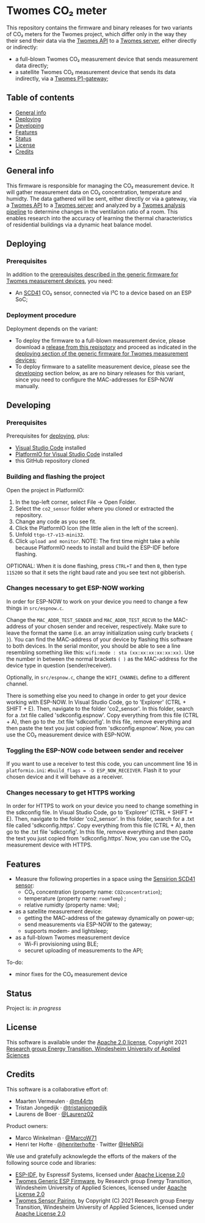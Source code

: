# Twomes CO₂ meter
This repository contains the firmware and binary releases for two variants of CO₂ meters for the Twomes project, which differ only in the way they their send their data via the [Twomes API](https://github.com/energietransitie/twomes-backoffice-api) to a [Twomes server](https://github.com/energietransitie/twomes-backoffice-server), either directly or indirectly:
* a full-blown Twomes CO₂ measurement device that sends measurement data directly;
* a satellite Twomes CO₂ measurement device that sends its data indirectly, via a [Twomes P1-gateway](https://github.com/energietransitie/twomes-p1-port-logger-gateway);

## Table of contents
* [General info](#general-info)
* [Deploying](#deploying)
* [Developing](#developing) 
* [Features](#features)
* [Status](#status)
* [License](#license)
* [Credits](#credits)

## General info
This firmware is responsible for managing the CO₂ measurement device. It will gather measurement data on CO₂ concentration, temperature and humidty. 
The data gathered will be sent, either directly or via a gateway, via a [Twomes API](https://github.com/energietransitie/twomes-backoffice-api) to a [Twomes server](https://github.com/energietransitie/twomes-backoffice-server) and analyzed by a [Twomes analysis pipeline](https://github.com/energietransitie/twomes-analysis-pipeline) to determine changes in the ventilation ratio of a room. This enables research into the accuracy of learning the thermal characteristics of residential buildings via a dynamic heat balance model.

## Deploying

### Prerequisites
In addition to the [prerequisites described in the generic firmware for Twomes measurement devices](https://github.com/energietransitie/twomes-generic-esp-firmware#prerequisites), you need:
*   An [SCD41](https://www.sensirion.com/en/environmental-sensors/carbon-dioxide-sensors/carbon-dioxide-sensor-scd4x/) CO₂ sensor, connected via I²C to a device based on an ESP SoC;

### Deployment procedure
Deployment depends on the variant:
* To deploy the firmware to a full-blown measurement device, please download a [release from this repisotory](https://github.com/energietransitie/twomes-co_2-sensor/releases) and proceed as indicated in the [deploying section of the generic firmware for Twomes measurement devices](https://github.com/energietransitie/twomes-generic-esp-firmware#deploying);
* To deploy firmware to a satellite measurement device, please see the [developing](#developing) section below, as are no binary releases for this variant, since you need to configure the MAC-addresses for ESP-NOW manually.


## Developing

### Prerequisites
Prerequisites for [deploying](#deploying), plus:
*	[Visual Studio Code](https://code.visualstudio.com/download) installed
*	[PlatformIO for Visual Studio Code](https://platformio.org/install/ide?install=vscode) installed
*	this GitHub repository cloned

### Building and flashing the project
Open the project in PlatformIO:
  1. In the top-left corner, select File -> Open Folder.
  2. Select the `co2_sensor` folder where you cloned or extracted the repository.
  3. Change any code as you see fit.
  4. Click the PlatformIO Icon (the little alien in the left of the screen).
  5. Unfold `ttgo-t7-v13-mini32`.
  6. Click `upload and monitor`. 
NOTE: The first time might take a while because PlatformIO needs to install and build the ESP-IDF before flashing.

OPTIONAL: When it is done flashing, press `CTRL+T` and then `B`, then type `115200` so that it sets the right baud rate and you see text not gibberish.

### Changes necessary to get ESP-NOW working
In order for ESP-NOW to work on your device you need to change a few things in `src/espnow.c`. 

Change the `MAC_ADDR_TEST_SENDER` and `MAC_ADDR_TEST_RECVR` to the MAC-address of your chosen sender and receiver, respectively. Make sure to leave the format the same (i.e. an array initialization using curly brackets `{ }`). You can find the MAC-address of your device by flashing this software to both devices. In the serial monitor, you should be able to see a line resembling something like this: `wifi:mode : sta (xx:xx:xx:xx:xx:xx)`. Use the number in between the normal brackets `( )` as the MAC-address for the device type in question (sender/receiver).

Optionally, in `src/espnow.c`, change the `WIFI_CHANNEL` define to a different channel. 

There is something else you need to change in order to get your device working with ESP-NOW.
In Visual Studio Code, go to 'Explorer' (CTRL + SHIFT + E). Then, navigate to the folder 'co2_sensor'. In this folder, search for a .txt file called 'sdkconfig.espnow'. Copy everything from this file (CTRL + A), then go to the .txt file 'sdkconfig'. In this file, remove everything and then paste the text you just copied from 'sdkconfig.espnow'. Now, you can use the CO₂ measurement device with ESP-NOW.

### Toggling the ESP-NOW code between sender and receiver
If you want to use a receiver to test this code, you can uncomment line 16 in `platformio.ini`: `#build_flags = -D ESP_NOW_RECEIVER`. Flash it to your chosen device and it will behave as a receiver.

### Changes necessary to get HTTPS working
In order for HTTPS to work on your device you need to change something in the sdkconfig file.
In Visual Studio Code, go to 'Explorer' (CTRL + SHIFT + E). Then, navigate to the folder 'co2_sensor'. In this folder, search for a .txt file called 'sdkconfig.https'. Copy everything from this file (CTRL + A), then go to the .txt file 'sdkconfig'. In this file, remove everything and then paste the text you just copied from 'sdkconfig.https'. Now, you can use the CO₂ measurement device with HTTPS.

## Features
* Measure thw following properties in a space using the [Sensirion SCD41 sensor](https://www.sensirion.com/en/environmental-sensors/carbon-dioxide-sensors/carbon-dioxide-sensor-scd4x/): 
  * CO₂ concentration (property name: `CO2concentration`);
  * temperature (property name: `roomTemp`) ;
  * relative rumidty (property name: `%RH`);
* as a satellite measurement device:
  * getting the MAC-address of the gateway dynamically on power-up;
  * send measurements via ESP-NOW to the gateway;
  * supports modem- and lightsleep;
* as a full-blown Twomes measurement device 
  * Wi-Fi provisioning using BLE;
  * securet uploading of measurements to the API;

To-do:
* minor fixes for the CO₂ measurement device

## Status
Project is: _in progress_

## License
This software is available under the [Apache 2.0 license](./LICENSE), Copyright 2021 [Research group Energy Transition, Windesheim University of Applied Sciences](https://windesheim.nl/energietransitie) 

## Credits
This software is a collaborative effort of:
* Maarten Vermeulen · [@m44rtn](https://github.com/m44rtn)
* Tristan Jongedijk · [@tristanjongedijk](https://github.com/tristanjongedijk)
* Laurens de Boer · [@Laurenz02](https://github.com/Laurenz02)

Product owners:
* Marco Winkelman · [@MarcoW71](https://github.com/MarcoW71)
* Henri ter Hofte · [@henriterhofte](https://github.com/henriterhofte) · Twitter [@HeNRGi](https://twitter.com/HeNRGi)

We use and gratefully acknowlegde the efforts of the makers of the following source code and libraries:
* [ESP-IDF](https://github.com/espressif/esp-idf), by Espressif Systems, licensed under [Apache License 2.0](https://github.com/espressif/esp-idf/blob/9d34a1cd42f6f63b3c699c3fe8ec7216dd56f36a/LICENSE)
* [Twomes Generic ESP Firmware](https://github.com/energietransitie/twomes-generic-esp-firmware), by Research group Energy Transition, Windesheim University of Applied Sciences, licensed under [Apache License 2.0](https://github.com/energietransitie/twomes-generic-esp-firmware/blob/b17f346d78ac7dde6f2dff6b5e7639e98d55c348/LICENSE.md)
* [Twomes Sensor Pairing](https://github.com/energietransitie/twomes-temp-monitor/blob/97c9b54c33c2031c82f80bd55b47af8e185d1a9a/src/twomes_sensor_pairing.h), by Copyright (C) 2021 Research group Energy Transition, Windesheim University of Applied Sciences, licensed under [Apache License 2.0](https://github.com/energietransitie/twomes-temp-monitor/blob/97c9b54c33c2031c82f80bd55b47af8e185d1a9a/LICENSE)
